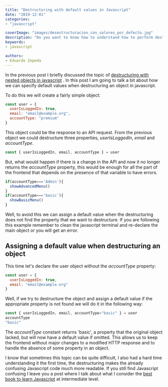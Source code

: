 ```yaml
---
title: "Destructuring with default values in Javascript"
date: "2019-12-01"
categories:
- "javascript"

coverImage: "images/desestructuracion_con_valores_por_defecto.jpg"
description: "Do you want to know how to understand how to perform destructuring an object with default values in javascript from scratch? In this post I explain how."
keywords:
- javascript

authors:
- Eduardo Zepeda
---
```


In the previous post I briefly discussed the topic of [destructuring with nested objects in javascript](/destructuring-of-nested-objects/) . In this post I am going to talk a bit about how we can specify default values when destructuring an object in javascript.

To do this we will create a fairly simple object:

```javascript
const user = {
  userIsLoggedIn: true, 
  email: "email@example.org",
  accountType: "premium" 
}
```

This object could be the response to an API request. From the previous object we could destructure three properties, _userIsLoggedIn_, _email_ and _accountType_.

```javascript
const { userIsLoggedIn, email, accountType } = user
```

But, what would happen if there is a change in the API and now it no longer returns the _accountType_ property, this would be enough for all the part of the frontend that depends on the presence of that variable to have errors.

```javascript
if(accountType==='Admin'){
  showAdvancedMenu()
}
if(accountType==='basic'){
  showBasicMenu()
}
```

Well, to avoid this we can assign a default value when the destructuring does not find the property that we want to destructure. If you are following this example remember to clean the javascript terminal and re-declare the main object or you will get an error.

## Assigning a default value when destructuring an object

This time let's declare the user object without the _accountType_ property:

```javascript
const user = {
  userIsLoggedIn: true, 
  email: "email@example.org"
}
```

Well, if we try to destructure the object and assign a default value if the appropriate property is not found we will do it in the following way:

```javascript
const { userIsLoggedIn, email, accountType="basic" } = user
accountType
"basic"
```

The _accountType_ constant returns 'basic', a property that the original object lacked, but will now have a default value if omitted. This allows us to keep the frontend without major changes to a modified HTTP response and to handle the absence of some property in an object.

I know that sometimes this topic can be quite difficult, I also had a hard time understanding it the first time, the destructuring makes the already confusing Javascript code much more readable. If you still find Javascript confusing I leave you a post where I talk about what I consider the [best book to learn Javascript](/the-best-book-for-learning-modern-javascript/) at intermediate level.